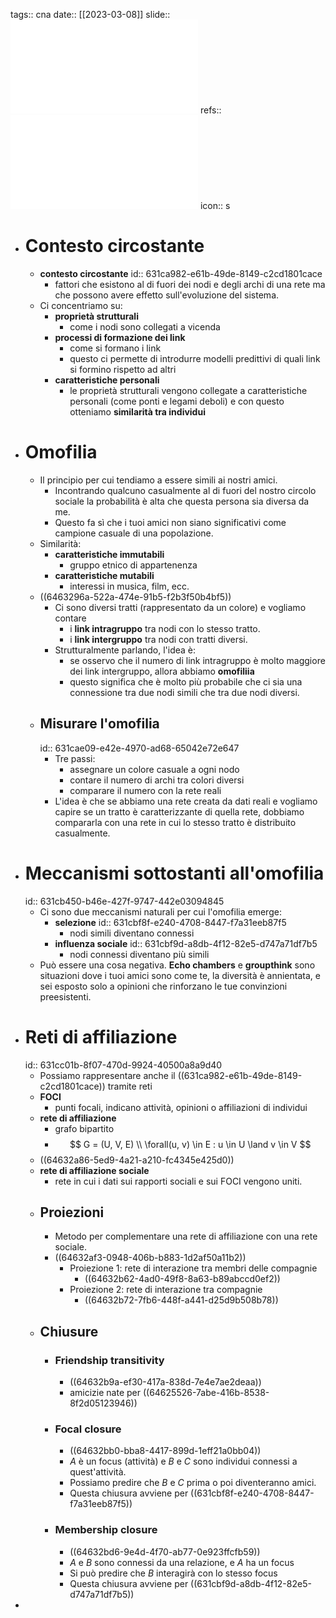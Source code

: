 tags:: cna
date:: [[2023-03-08]]
slide:: ![ns04](../assets/ns04.pdf)
refs:: ![nsbook1](../../assets/nsbook1.pdf)
icon:: s

- # Contesto circostante
	- **contesto circostante**
	  id:: 631ca982-e61b-49de-8149-c2cd1801cace
		- fattori che esistono al di fuori dei nodi e degli archi di una rete ma che possono avere effetto sull'evoluzione del sistema.
	- Ci concentriamo su:
		- **proprietà strutturali**
			- come i nodi sono collegati a vicenda
		- **processi di formazione dei link**
			- come si formano i link
			- questo ci permette di introdurre modelli predittivi di quali link si formino rispetto ad altri
		- **caratteristiche personali**
			- le proprietà strutturali vengono collegate a caratteristiche personali (come ponti e legami deboli) e con questo otteniamo **similarità tra individui**
- # Omofilia
	- Il principio per cui tendiamo a essere simili ai nostri amici.
		- Incontrando qualcuno casualmente al di fuori del nostro circolo sociale la probabilità è alta che questa persona sia diversa da me.
		- Questo fa sì che i tuoi amici non siano significativi come campione casuale di una popolazione.
	- Similarità:
		- **caratteristiche immutabili**
			- gruppo etnico di appartenenza
		- **caratteristiche mutabili**
			- interessi in musica, film, ecc.
	- ((6463296a-522a-474e-91b5-f2b3f50b4bf5))
		- Ci sono diversi tratti (rappresentato da un colore) e vogliamo contare
			- i **link intragruppo** tra nodi con lo stesso tratto.
			- i **link intergruppo** tra nodi con tratti diversi.
		- Strutturalmente parlando, l'idea è:
			- se osservo che il numero di link intragruppo è molto maggiore dei link intergruppo, allora abbiamo **omofiliia**
			- questo significa che è molto più probabile che ci sia una connessione tra due nodi simili che tra due nodi diversi.
	- ## Misurare l'omofilia
	  id:: 631cae09-e42e-4970-ad68-65042e72e647
		- Tre passi:
			- assegnare un colore casuale a ogni nodo
			- contare il numero di archi tra colori diversi
			- comparare il numero con la rete reali
		- L'idea è che se abbiamo una rete creata da dati reali e vogliamo capire se un tratto è caratterizzante di quella rete, dobbiamo compararla con una rete in cui lo stesso tratto è distribuito casualmente.
- # Meccanismi sottostanti all'omofilia
  id:: 631cb450-b46e-427f-9747-442e03094845
	- Ci sono due meccanismi naturali per cui l'omofilia emerge:
		- **selezione**
		  id:: 631cbf8f-e240-4708-8447-f7a31eeb87f5
			- nodi simili diventano connessi
		- **influenza sociale**
		  id:: 631cbf9d-a8db-4f12-82e5-d747a71df7b5
			- nodi connessi diventano più simili
	- Può essere una cosa negativa. **Echo chambers** e **groupthink** sono situazioni dove i tuoi amici sono come te, la diversità è annientata, e sei esposto solo a opinioni che rinforzano le tue convinzioni preesistenti.
- # Reti di affiliazione
  id:: 631cc01b-8f07-470d-9924-40500a8a9d40
	- Possiamo rappresentare anche il ((631ca982-e61b-49de-8149-c2cd1801cace)) tramite reti
	- **FOCI**
		- punti focali, indicano attività, opinioni o affiliazioni di individui
	- **rete di affiliazione**
		- grafo bipartito
		- $$
		  G = (U, V, E) \\
		  \forall(u, v) \in E : u \in U \land v \in V
		  $$
	- ((64632a86-5ed9-4a21-a210-fc4345e425d0))
	- **rete di affiliazione sociale**
		- rete in cui i dati sui rapporti sociali e sui FOCI vengono uniti.
	- ## Proiezioni
		- Metodo per complementare una rete di affiliazione con una rete sociale.
		- ((64632af3-0948-406b-b883-1d2af50a11b2))
			- Proiezione 1: rete di interazione tra membri delle compagnie
				- ((64632b62-4ad0-49f8-8a63-b89abccd0ef2))
			- Proiezione 2: rete di interazione tra compagnie
				- ((64632b72-7fb6-448f-a441-d25d9b508b78))
	- ## Chiusure
		- ### Friendship transitivity
			- ((64632b9a-ef30-417a-838d-7e4e7ae2deaa))
			- amicizie nate per ((64625526-7abe-416b-8538-8f2d05123946))
		- ### Focal closure
			- ((64632bb0-bba8-4417-899d-1eff21a0bb04))
			- $A$ è un focus (attività) e $B$ e $C$ sono individui connessi a quest'attività.
			- Possiamo predire che $B$ e $C$ prima o poi diventeranno amici.
			- Questa chiusura avviene per ((631cbf8f-e240-4708-8447-f7a31eeb87f5))
		- ### Membership closure
			- ((64632bd6-9e4d-4f70-ab77-0e923ffcfb59))
			- $A$ e $B$ sono connessi da una relazione, e $A$ ha un focus
			- Si può predire che $B$ interagirà con lo stesso focus
			- Questa chiusura avviene per ((631cbf9d-a8db-4f12-82e5-d747a71df7b5))
-